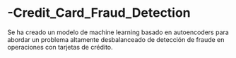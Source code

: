 # -Credit_Card_Fraud_Detection
Se ha creado un modelo de machine learning basado en autoencoders para abordar un problema altamente desbalanceado de detección de fraude en operaciones con tarjetas de crédito. 
